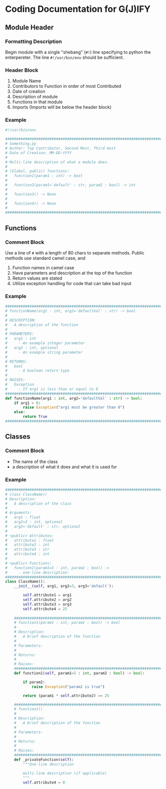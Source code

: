 # Coding Documentation for G(J)IFY

## Module Header

### Formatting Description

Begin module with a single "shebang" (`#!`) line specifying to python the
enterpereter. The line `#!/usr/bin/env` should be sufficient.

### Header Block

1. Module Name
2. Contributors to Function in order of most Contributed
3. Date of creation
4. Description of module
5. Functions in that module
6. Imports (Imports will be below the header block)

### Example

```python
#!/usr/bin/env

################################################################################
# Something.py
# Author: Top Contributor, Second Most, Third most
# Date of Creation: MM-DD-YYYY
#
# Multi-line description of what a module does.
#
# (Global, public) functions:
#   function1(param1 : int) -> bool
#
#   function2(param1='default' : str, param2 : bool) -> int
#
#   function3() -> None
#
#   function4() -> None
#
################################################################################
```

## Functions

### Comment Block

Use a line of `#` with a length of 80 chars to separate methods.
Public methods use standard camel case, and 

1. Function names in camel case
2. Have parameters and description at the top of the function
3. Return values are stated
4. Utilize exception handling for code that can take bad input

### Example

```python
################################################################################
# functionName(arg1 : int, arg2='defaultVal' : str) -> bool
#
# DESCRIPTION:
#   A description of the function
#
# PARAMETERS:
#   arg1 : int
#     - An example integer parameter
#   arg2 : int, optional
#     - An example string parameter
#
# RETURNS:
#   bool
#     - A boolean return type
#
# RAISES:
#   Exception
#     - If arg1 is less than or equal to 0
################################################################################
def functionName(arg1 : int, arg2='defaultVal' : str) -> bool:
    if arg1 > 0:
        raise Exception("arg1 must be greater than 0")
    else:
        return True
################################################################################
```

## Classes

### Comment Block

- The name of the class
- a description of what it does and what it is used for

### Example

```python
################################################################################
# class ClassName()
# Description:
#   A description of the class
#
# Arguments:
#   arg1 : float
#   arg2=3 : int, optional
#   arg3='default' : str, optional
#
# <public> Attributes:
#   attribute1 : float
#   attribute2 : int
#   attribute3 : str
#   attribute4 : int
#
# <public> Functions:
#   function1(param1=5 : int, param2 : bool) ->
#     - one-line description:
################################################################################
class ClassName():
    __init__(self, arg1, arg2=3, arg3='default'):

        self.attribute1 = arg1
        self.attribute2 = arg2
        self.attribute3 = arg3
        self.attribute4 = 25
    
    ############################################################################
    # function1(param1 : int, param2 : bool) -> bool
    #
    # Description:
    #   A brief description of the function
    #
    # Parameters:
    #
    # Returns:
    #
    # Raises:
    ############################################################################
    def function1(self, param1=5 : int, param2 : bool) -> bool:

        if param2:
            raise Exception("param2 is true")

        return (param1 * self.attribute2) >= 25

    ############################################################################
    # function1()
    # 
    # Description:
    #   A brief description of the function
    #
    # Parameters:
    #
    # Returns:
    #
    # Raises:
    ############################################################################
    def _privateFunction(self):
        """One-line description

        multi-line description (if applicable)
        """
        self.attribute4 = 0
```